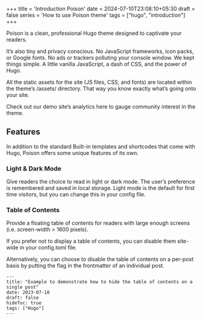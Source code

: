 +++
title = 'Introduction Poison'
date = 2024-07-10T23:08:10+05:30
draft = false
series = 'How to use Poison theme'
tags = ["hugo", "introduction"]
+++

Poison is a clean, professional Hugo theme designed to captivate your readers.

It’s also tiny and privacy conscious. No JavaScript frameworks, icon packs, or Google fonts. No ads or trackers polluting your console window. We kept things simple. A little vanilla JavaScript, a dash of CSS, and the power of Hugo.

All the static assets for the site (JS files, CSS, and fonts) are located within the theme’s /assets/ directory. That way you know exactly what’s going onto your site.

Check out our demo site’s analytics here to gauge community interest in the theme.

## Features
In addition to the standard Built-in templates and shortcodes that come with Hugo, Poison offers some unique features of its own.

### Light & Dark Mode
Give readers the choice to read in light or dark mode. The user’s preference is remembered and saved in local storage. Light mode is the default for first time visitors, but you can change this in your config file.

### Table of Contents
Provide a floating table of contents for readers with large enough screens (i.e. screen-width > 1600 pixels).

If you prefer not to display a table of contents, you can disable them site-wide in your config.toml file.

Alternatively, you can choose to disable the table of contents on a per-post basis by putting the flag in the frontmatter of an individual post.

```
---
title: "Example to demonstrate how to hide the table of contents on a single post"
date: 2023-07-10
draft: false
hideToc: true
tags: ["Hugo"]
---
```